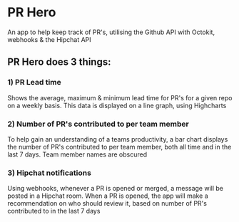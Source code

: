 # PR Hero

An app to help keep track of PR's, utilising the Github API with Octokit, webhooks & the Hipchat API

## PR Hero does 3 things:

### 1) PR Lead time

Shows the average, maximum & minimum lead time for PR's for a given repo on a weekly basis. This data is displayed on a line graph, using Highcharts

### 2) Number of PR's contributed to per team member

To help gain an understanding of a teams productivity, a bar chart displays the number of PR's contributed to per team member, both all time and in the last 7 days. Team member names are obscured

### 3)  Hipchat notifications

Using webhooks, whenever a PR is opened or merged, a message will be posted in a Hipchat room. When a PR is opened, the app will make a recommendation on who should review it, based on number of PR's contributed to in the last 7 days
